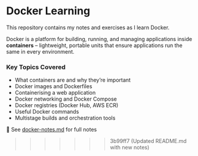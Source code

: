 # Docker Learning

This repository contains my notes and exercises as I learn Docker.  

Docker is a platform for building, running, and managing applications inside **containers** – lightweight, portable units that ensure applications run the same in every environment.  

### Key Topics Covered
- What containers are and why they’re important  
- Docker images and Dockerfiles  
- Containerising a web application  
- Docker networking and Docker Compose  
- Docker registries (Docker Hub, AWS ECR)  
- Useful Docker commands  
- Multistage builds and orchestration tools  

📄 See [docker-notes.md](docker-notes.md) for full notes
>>>>>>> 3b99ff7 (Updated README.md with new notes)
